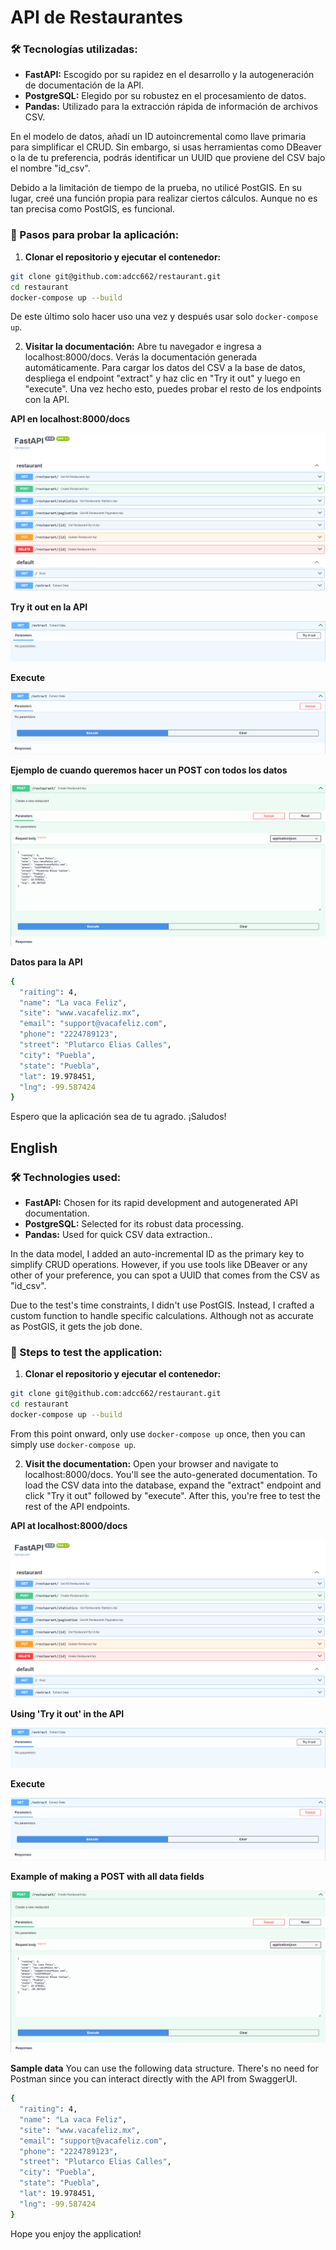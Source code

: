 # API de Restaurantes

### 🛠️ Tecnologías utilizadas:

- **FastAPI:** Escogido por su rapidez en el desarrollo y la autogeneración de documentación de la API.
- **PostgreSQL:** Elegido por su robustez en el procesamiento de datos.
- **Pandas:** Utilizado para la extracción rápida de información de archivos CSV.

En el modelo de datos, añadí un ID autoincremental como llave primaria para simplificar el CRUD. Sin embargo, si usas herramientas como DBeaver o la de tu preferencia, podrás identificar un UUID que proviene del CSV bajo el nombre "id_csv".

Debido a la limitación de tiempo de la prueba, no utilicé PostGIS. En su lugar, creé una función propia para realizar ciertos cálculos. Aunque no es tan precisa como PostGIS, es funcional.

### 🔧 Pasos para probar la aplicación:

1. **Clonar el repositorio y ejecutar el contenedor:**

```sh
git clone git@github.com:adcc662/restaurant.git
cd restaurant
docker-compose up --build
```

De este último solo hacer uso una vez y después usar solo `docker-compose up`.

2. **Visitar la documentación:**
   Abre tu navegador e ingresa a localhost:8000/docs. Verás la documentación generada automáticamente. Para cargar los datos del CSV a la base de datos, despliega el endpoint "extract" y haz clic en "Try it out" y luego en "execute". Una vez hecho esto, puedes probar el resto de los endpoints con la API.

**API en localhost:8000/docs**

![This is an image](/images/all_api.png)

**Try it out en la API**

![This is an image](/images/try_it_out_extract.png)

**Execute**

![This is an image](/images/execute_extract.png)

**Ejemplo de cuando queremos hacer un POST con todos los datos**

![This is an image](/images/data_collection.png)

**Datos para la API**

```sh
{
  "raiting": 4,
  "name": "La vaca Feliz",
  "site": "www.vacafeliz.mx",
  "email": "support@vacafeliz.com",
  "phone": "2224789123",
  "street": "Plutarco Elias Calles",
  "city": "Puebla",
  "state": "Puebla",
  "lat": 19.978451,
  "lng": -99.587424
}
```

Espero que la aplicación sea de tu agrado. ¡Saludos!

## English

### 🛠️ Technologies used:

- **FastAPI:** Chosen for its rapid development and autogenerated API documentation.
- **PostgreSQL:** Selected for its robust data processing.
- **Pandas:** Used for quick CSV data extraction..

In the data model, I added an auto-incremental ID as the primary key to simplify CRUD operations. However, if you use tools like DBeaver or any other of your preference, you can spot a UUID that comes from the CSV as "id_csv".

Due to the test's time constraints, I didn't use PostGIS. Instead, I crafted a custom function to handle specific calculations. Although not as accurate as PostGIS, it gets the job done.

### 🔧 Steps to test the application:

1. **Clonar el repositorio y ejecutar el contenedor:**

```sh
git clone git@github.com:adcc662/restaurant.git
cd restaurant
docker-compose up --build
```

From this point onward, only use `docker-compose up` once, then you can simply use `docker-compose up`.

2. **Visit the documentation:**
   Open your browser and navigate to localhost:8000/docs. You'll see the auto-generated documentation. To load the CSV data into the database, expand the "extract" endpoint and click "Try it out" followed by "execute". After this, you're free to test the rest of the API endpoints.

**API at localhost:8000/docs**

![This is an image](/images/all_api.png)

**Using 'Try it out' in the API**

![This is an image](/images/try_it_out_extract.png)

**Execute**

![This is an image](/images/execute_extract.png)

**Example of making a POST with all data fields**

![This is an image](/images/data_collection.png)

**Sample data**
You can use the following data structure. There's no need for Postman since you can interact directly with the API from SwaggerUI.

```sh
{
  "raiting": 4,
  "name": "La vaca Feliz",
  "site": "www.vacafeliz.mx",
  "email": "support@vacafeliz.com",
  "phone": "2224789123",
  "street": "Plutarco Elias Calles",
  "city": "Puebla",
  "state": "Puebla",
  "lat": 19.978451,
  "lng": -99.587424
}
```

Hope you enjoy the application!
